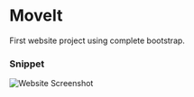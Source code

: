 # MoveIt
First website project using complete bootstrap.

### Snippet
![Website Screenshot](https://i.ibb.co/nLJMqR7/Screenshot.png)


